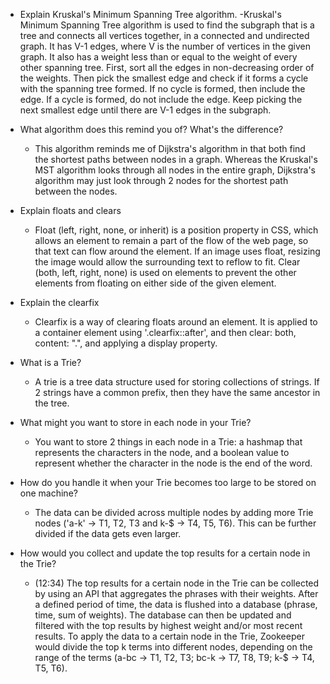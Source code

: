 - Explain Kruskal's Minimum Spanning Tree algorithm.
  -Kruskal's Minimum Spanning Tree algorithm is used to find the subgraph that is a tree and connects all vertices together, in a connected and undirected graph. It has V-1 edges, where V is the number of vertices in the given graph. It also has a weight less than or equal to the weight of every other spanning tree. First, sort all the edges in non-decreasing order of the weights. Then pick the smallest edge and check if it forms a cycle with the spanning tree formed. If no cycle is formed, then include the edge. If a cycle is formed, do not include the edge. Keep picking the next smallest edge until there are V-1 edges in the subgraph.


- What algorithm does this remind you of? What's the difference?
  - This algorithm reminds me of Dijkstra's algorithm in that both find the shortest paths between nodes in a graph. Whereas the Kruskal's MST algorithm looks through all nodes in the entire graph, Dijkstra's algorithm may just look through 2 nodes for the shortest path between the nodes.


- Explain floats and clears
  - Float (left, right, none, or inherit) is a position property in CSS, which allows an element to remain a part of the flow of the web page, so that text can flow around the element. If an image uses float, resizing the image would allow the surrounding text to reflow to fit. Clear (both, left, right, none) is used on elements to prevent the other elements from floating on either side of the given element.


- Explain the clearfix
  - Clearfix is a way of clearing floats around an element. It is applied to a container element using '.clearfix::after', and then clear: both, content: ".", and applying a display property.


- What is a Trie?
    - A trie is a tree data structure used for storing collections of strings. If 2 strings have a common prefix, then they have the same ancestor in the tree.


- What might you want to store in each node in your Trie?
  - You want to store 2 things in each node in a Trie: a hashmap that represents the characters in the node, and a boolean value to represent whether the character in the node is the end of the word.


- How do you handle it when your Trie becomes too large to be stored on one machine?
  - The data can be divided across multiple nodes by adding more Trie nodes ('a-k' -> T1, T2, T3 and k-$ -> T4, T5, T6). This can be further divided if the data gets even larger.


- How would you collect and update the top results for a certain node in the Trie?
  - (12:34) The top results for a certain node in the Trie can be collected by using an API that aggregates the phrases with their weights. After a defined period of time, the data is flushed into a database (phrase, time, sum of weights). The database can then be updated and filtered with the top results by highest weight and/or most recent results. To apply the data to a certain node in the Trie, Zookeeper would divide the top k terms into different nodes, depending on the range of the terms (a-bc -> T1, T2, T3; bc-k -> T7, T8, T9; k-$ -> T4, T5, T6).
